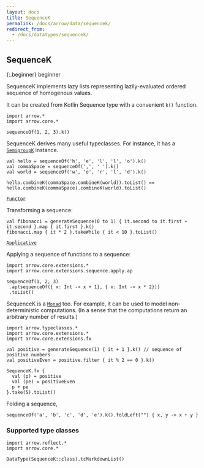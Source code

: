 ```yaml
---
layout: docs
title: SequenceK
permalink: /docs/arrow/data/sequencek/
redirect_from:
  - /docs/datatypes/sequencek/
---
```


## SequenceK

{:.beginner}
beginner

SequenceK implements lazy lists representing lazily-evaluated ordered sequence of homogenous values.

It can be created from Kotlin Sequence type with a convenient `k()` function.

```kotlin:ank
import arrow.*
import arrow.core.*

sequenceOf(1, 2, 3).k()
```

SequenceK derives many useful typeclasses. For instance, it has a [`SemigroupK`](/docs/arrow/typeclasses/semigroupk/) instance.

```kotlin:ank
val hello = sequenceOf('h', 'e', 'l', 'l', 'o').k()
val commaSpace = sequenceOf(',', ' ').k()
val world = sequenceOf('w', 'o', 'r', 'l', 'd').k()

hello.combineK(commaSpace.combineK(world)).toList() == hello.combineK(commaSpace).combineK(world).toList()
```

[`Functor`](/docs/arrow/typeclasses/functor/)

Transforming a sequence:
```kotlin:ank
val fibonacci = generateSequence(0 to 1) { it.second to it.first + it.second }.map { it.first }.k()
fibonacci.map { it * 2 }.takeWhile { it < 10 }.toList()
```

[`Applicative`](/docs/arrow/typeclasses/applicative/)

Applying a sequence of functions to a sequence:
```kotlin:ank
import arrow.core.extensions.*
import arrow.core.extensions.sequence.apply.ap

sequenceOf(1, 2, 3)
 .ap(sequenceOf({ x: Int -> x + 1}, { x: Int -> x * 2}))
 .toList()
```

SequenceK is a [`Monad`](/docs/arrow/typeclasses/monad/) too. For example, it can be used to model non-deterministic computations. (In a sense that the computations return an arbitrary number of results.)

```kotlin:ank
import arrow.typeclasses.*
import arrow.core.extensions.*
import arrow.core.extensions.fx

val positive = generateSequence(1) { it + 1 }.k() // sequence of positive numbers
val positiveEven = positive.filter { it % 2 == 0 }.k()

SequenceK.fx {
  val (p) = positive
  val (pe) = positiveEven
  p + pe
}.take(5).toList()
```

Folding a sequence,

```kotlin:ank
sequenceOf('a', 'b', 'c', 'd', 'e').k().foldLeft("") { x, y -> x + y }
```

### Supported type classes

```kotlin:ank:replace
import arrow.reflect.*
import arrow.core.*

DataType(SequenceK::class).tcMarkdownList()
```
